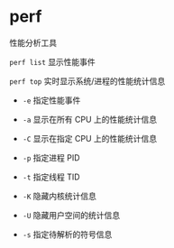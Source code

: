 # perf

性能分析工具

`perf list` 显示性能事件

`perf top` 实时显示系统/进程的性能统计信息

- `-e` 指定性能事件

- `-a` 显示在所有 CPU 上的性能统计信息

- `-C` 显示在指定 CPU 上的性能统计信息

- `-p` 指定进程 PID

- `-t` 指定线程 TID

- `-K` 隐藏内核统计信息

- `-U` 隐藏用户空间的统计信息
 
- `-s` 指定待解析的符号信息